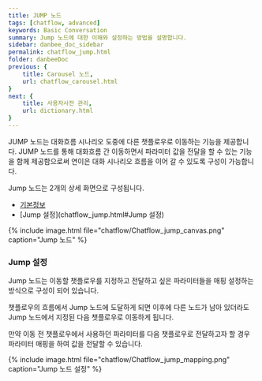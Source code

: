 ```yaml
---
title: JUMP 노드 
tags: [chatflow, advanced]
keywords: Basic Conversation
summary: Jump 노드에 대한 이해와 설정하는 방법을 설명합니다.
sidebar: danbee_doc_sidebar
permalink: chatflow_jump.html
folder: danbeeDoc
previous: {
    title: Carousel 노드,
    url: chatflow_carousel.html
}
next: {
    title: 사용자사전 관리,
    url: dictionary.html
}
---
```


JUMP 노드는 대화흐름 시나리오 도중에 다른 챗플로우로 이동하는 기능을 제공합니다. 
JUMP 노드를 통해 대화흐름 간 이동하면서 파라미터 값을 전달을 할 수 있는 기능을 함께 제공함으로써 연이은 대화 시나리오 흐름을 이어 갈 수 있도록 구성이 가능합니다. 

Jump 노드는 2개의 상세 화면으로 구성됩니다.
- [기본정보](chatflow_jump.html#기본정보)
- [Jump 설정](chatflow_jump.html#Jump 설정)

{% include image.html file="chatflow/Chatflow_jump_canvas.png"  caption="Jump 노드" %}

### Jump 설정

Jump 노드는 이동할 챗플로우를 지정하고 전달하고 싶은 파라미터들을 매핑 설정하는 방식으로 구성이 되어 있습니다. 

챗플로우의 흐름에서 Jump 노드에 도달하게 되면 이후에 다른 노드가 남아 있더라도 Jump 노드에서 지정된 다음 챗플로우로 이동하게 됩니다. 

만약 이동 전 챗플로우에서 사용하던 파라미터를 다음 챗플로우로 전달하고자 할 경우 파라미터 매핑을 하여 값을 전달할 수 있습니다. 

{% include image.html file="chatflow/Chatflow_jump_mapping.png"  caption="Jump 노드 설정" %}

<!-- 

### 샘플 시나리오 (처음 뵙겠어요)

샘플 시나리오는 사용자가 챗봇에게 "처음 뵙겠어요" 인사했을때 챗봇이 이름을 물어보고 인사하는 내용으로 구성되어 있습니다. 

이름을 물어보는 챗플로우와 '이름' 정보를 받아 인사를 건내는 챗플로우로 각각 구성이 되어 있고 이 사이에서 Jump 노드가 

대화의 흐름을 자연스럽게 이어줄 것입니다. 


#### 시작 Chatflow

시작 챗플로우에서는 Slot 노드로 이름을 정보(name)를 물어보고 Jump 노드를 활용하여 다음 챗플로우로 Jump 합니다. 

{% include image.html file="chatflow/Chatflow_jump_canvas1.png"  caption="시작 Chatflow" %}


#### [이름 문의] Slot 노드 설정

이름을 물어보는 질문과 답변을 받아 저장할 파라미터 'name'을 설정합니다. 

{% include image.html file="chatflow/Chatflow_jump_slot.png"  caption="Jump 노드 설정" %}

#### [점프:인사] Jump 노드 설정

Jump 노드에서 이동할 대화흐름 '제 이름은 아무개 입니다"를 선택하고 점프할 때 함께 전달할 파라미터 'name'을 매핑 설정합니다.

{% include image.html file="chatflow/Chatflow_jump_mapping2.png"  caption="Jump 노드 설정" %}


#### 이동할 Chatflow

{% include image.html file="chatflow/Chatflow_jump_canvas2.png"  caption="이동할 Chatflow" %}


#### [Listen Node] Listen 노드 설정

'시작 Chatflow'에서 전달할 파라미터를 받을 파라미터 역시 동일한 이름 'name'으로 설정합니다.

{% include note.html content="챗플로우간에 전달해 주고 받을 파라미터 명칭들은 동일할 필요는 없습니다." %}

{% include image.html file="chatflow/Chatflow_jump_speak.png"  caption="Listen 노드 설정" %}

#### [반갑습니다.] Speak 노드 설정

'시작 Chatflow'에서 전달받은 파라미터를 활용하여 답변을 다음과 같이 설정합니다. 

{% include image.html file="chatflow/Chatflow_jump_speak.png"  caption="Speak 노드 설정" %}


#### 테스트

아래와 같이 Jump 노드를 활용하여 챗플로우간 이동하면서 파라미터를 전달하는 간단한 인사 시나리오 테스트 확인이 가능합니다.

{% include image.html file="chatflow/Chatflow_jump_test.png"  caption="테스트 화면" %} -->
